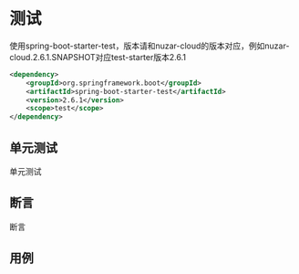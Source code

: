 # 测试

使用spring-boot-starter-test，版本请和nuzar-cloud的版本对应，例如nuzar-cloud.2.6.1.SNAPSHOT对应test-starter版本2.6.1

```xml
<dependency>
    <groupId>org.springframework.boot</groupId>
    <artifactId>spring-boot-starter-test</artifactId>
    <version>2.6.1</version>
    <scope>test</scope>
</dependency>
```

## 单元测试

单元测试

## 断言

断言

## 用例
